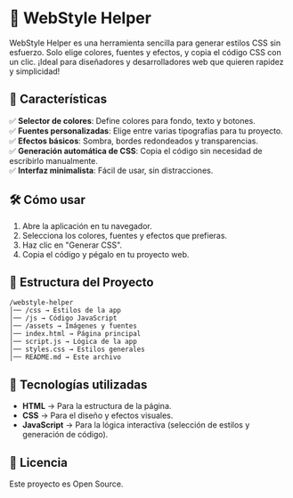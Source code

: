 # 🎨 WebStyle Helper  

WebStyle Helper es una herramienta sencilla para generar estilos CSS sin esfuerzo. 
Solo elige colores, fuentes y efectos, y copia el código CSS con un clic. 
¡Ideal para diseñadores y desarrolladores web que quieren rapidez y simplicidad!  

## 🚀 Características  

✅ **Selector de colores**: Define colores para fondo, texto y botones.  
✅ **Fuentes personalizadas**: Elige entre varias tipografías para tu proyecto.  
✅ **Efectos básicos**: Sombra, bordes redondeados y transparencias.  
✅ **Generación automática de CSS**: Copia el código sin necesidad de escribirlo manualmente.  
✅ **Interfaz minimalista**: Fácil de usar, sin distracciones.  

## 🛠️ Cómo usar  

1. Abre la aplicación en tu navegador.  
2. Selecciona los colores, fuentes y efectos que prefieras.  
3. Haz clic en "Generar CSS".  
4. Copia el código y pégalo en tu proyecto web.  

## 📂 Estructura del Proyecto  

```
/webstyle-helper  
│── /css → Estilos de la app  
│── /js → Código JavaScript  
│── /assets → Imágenes y fuentes  
│── index.html → Página principal  
│── script.js → Lógica de la app  
│── styles.css → Estilos generales  
│── README.md → Este archivo  
```

## 🔧 Tecnologías utilizadas  

- **HTML** → Para la estructura de la página.  
- **CSS** → Para el diseño y efectos visuales.  
- **JavaScript** → Para la lógica interactiva (selección de estilos y generación de código).  

## 📜 Licencia  

Este proyecto es Open Source.  
